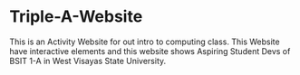 # Triple-A-Website
This is an Activity Website for out intro to computing class. This Website have interactive elements and this website shows Aspiring Student Devs of BSIT 1-A  in  West Visayas State University.
